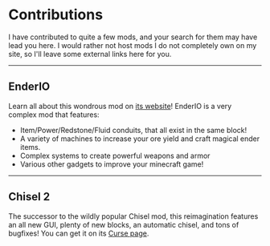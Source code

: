 # Contributions

I have contributed to quite a few mods, and your search for them may have lead you here. I would rather not host mods I do not completely own on my site, so I'll leave some external links here for you.

___
## EnderIO

Learn all about this wondrous mod on [its website](http://enderio.com)! EnderIO is a very complex mod that features:

* Item/Power/Redstone/Fluid conduits, that all exist in the same block!
* A variety of machines to increase your ore yield and craft magical ender items.
* Complex systems to create powerful weapons and armor
* Various other gadgets to improve your minecraft game!

___
## Chisel 2

The successor to the wildly popular Chisel mod, this reimagination features an all new GUI, plenty of new blocks, an automatic chisel, and tons of bugfixes! You can get it on its [Curse page](http://www.curse.com/mc-mods/minecraft/225236-chisel-2).
